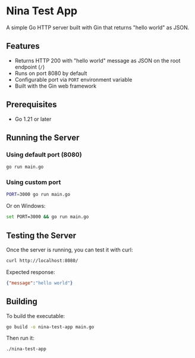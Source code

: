 # Nina Test App

A simple Go HTTP server built with Gin that returns "hello world" as JSON.

## Features

- Returns HTTP 200 with "hello world" message as JSON on the root endpoint (`/`)
- Runs on port 8080 by default
- Configurable port via `PORT` environment variable
- Built with the Gin web framework

## Prerequisites

- Go 1.21 or later

## Running the Server

### Using default port (8080)

```bash
go run main.go
```

### Using custom port

```bash
PORT=3000 go run main.go
```

Or on Windows:

```bash
set PORT=3000 && go run main.go
```

## Testing the Server

Once the server is running, you can test it with curl:

```bash
curl http://localhost:8080/
```

Expected response:
```json
{"message":"hello world"}
```

## Building

To build the executable:

```bash
go build -o nina-test-app main.go
```

Then run it:

```bash
./nina-test-app
``` 